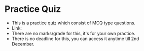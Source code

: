 # Practice Quiz

* This is a practice quiz which consist of MCQ type questions.
* Link:&#x20;
* There are no marks/grade for this, it's for your own practice.
* There is no deadline for this, you can access it anytime till 2nd December.
